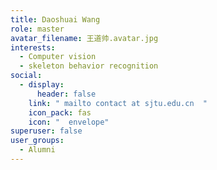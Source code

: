 ```yaml
---
title: Daoshuai Wang
role: master
avatar_filename: 王道帅.avatar.jpg
interests:
  - Computer vision
  - skeleton behavior recognition
social:
  - display:
      header: false
    link: " mailto contact at sjtu.edu.cn  "
    icon_pack: fas
    icon: "  envelope"
superuser: false
user_groups:
  - Alumni
---
```

